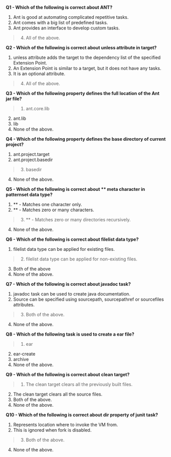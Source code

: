 **Q1 - Which of the following is correct about ANT?**<br />
1. Ant is good at automating complicated repetitive tasks.<br />
2. Ant comes with a big list of predefined tasks.<br />
3. Ant provides an interface to develop custom tasks.<br />
> 4. All of the above.<br />

**Q2 - Which of the following is correct about unless attribute in target?**<br />
1. unless attribute adds the target to the dependency list of the specified Extension Point.<br />
2. An Extension Point is similar to a target, but it does not have any tasks.<br />
3. It is an optional attribute.<br />
> 4. All of the above.<br />

**Q3 - Which of the following property defines the full location of the Ant jar file?**<br />
> 1. ant.core.lib<br />
2. ant.lib<br />
3. lib<br />
4. None of the above.<br />

**Q4 - Which of the following property defines the base directory of current project?**<br />
1. ant.project.target<br />
2. ant.project.basedir<br />
> 3. basedir<br />
4. None of the above.<br />

**Q5 - Which of the following is correct about ** meta character in patternset data type?**<br />
1. ** - Matches one character only.<br />
2. ** - Matches zero or many characters.<br />
> 3. ** - Matches zero or many directories recursively.<br />
4. None of the above.<br />

**Q6 - Which of the following is correct about filelist data type?**<br />
1. filelist data type can be applied for existing files.<br />
> 2. filelist data type can be applied for non-existing files.<br />
3. Both of the above<br />
4. None of the above.<br />

**Q7 - Which of the following is correct about javadoc task?**<br />
1. javadoc task can be used to create java documentation.<br />
2. Source can be specified using sourcepath, sourcepathref or sourcefiles attributes.<br />
> 3. Both of the above.<br />
4. None of the above.<br />

**Q8 - Which of the following task is used to create a ear file?**<br />
> 1. ear<br />
2. ear-create<br />
3. archive<br />
4. None of the above.<br />

**Q9 - Which of the following is correct about clean target?**<br />
> 1. The clean target clears all the previously built files.<br />
2. The clean target clears all the source files.<br />
3. Both of the above.<br />
4. None of the above.<br />

**Q10 - Which of the following is correct about dir property of junit task?**<br />
1. Represents location where to invoke the VM from.<br />
2. This is ignored when fork is disabled.<br />
> 3. Both of the above.<br />
4. None of the above.<br />
